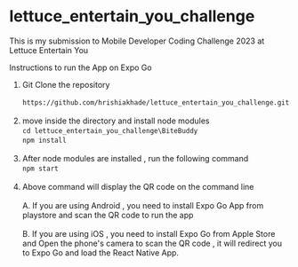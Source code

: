 # lettuce_entertain_you_challenge
This is my submission to Mobile Developer Coding Challenge 2023 at Lettuce Entertain You

Instructions to run the App on Expo Go 

1. Git Clone the repository  
``` https://github.com/hrishiakhade/lettuce_entertain_you_challenge.git```  <br /><br />
2. move inside the directory and install node modules  
``` cd lettuce_entertain_you_challenge\BiteBuddy ```  
``` npm install ```    <br /><br />
3. After node modules are installed , run the following command  
``` npm start ```  <br /><br />
4. Above command will display the QR code on the command line   <br /><br />
    A. If you are using Android , you need to install Expo Go App from playstore and scan the QR code to run the app  <br /><br />
    B. If you are using iOS , you need to install Expo Go from Apple Store and Open the phone's camera to scan the QR code , it will redirect you to Expo Go and load the React Native App. 
